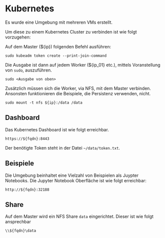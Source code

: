Kubernetes
==========

Es wurde eine Umgebung mit mehreren VMs erstellt.

Um diese zu einem Kubernetes Cluster zu verbinden ist wie folgt vorzugehen:

Auf dem Master (${ip}) folgenden Befehl ausführen:

    sudo kubeadm token create --print-join-command
    
Die Ausgabe ist dann auf jedem Worker (${ip_01} etc.), mittels Voranstellung von `sudo`, auszuführen.    
    
    sudo <Ausgabe von oben>
    
Zusätzlich müssen sich die Worker, via NFS, mit dem Master verbinden. Ansonsten funktionieren die Beispiele, die Persistenz verwenden, nicht.

    sudo mount -t nfs ${ip}:/data /data    
    
Dashboard
---------

Das Kubernetes Dashboard ist wie folgt erreichbar.

    https://${fqdn}:8443
    
Der benötigte Token steht in der Datei `~/data/token.txt`.    

Beispiele
---------

Die Umgebung beinhaltet eine Vielzahl von Beispielen als Juypter Notebooks. Die Jupyter Notebook Oberfläche ist wie folgt erreichbar:

    http://${fqdn}:32188

Share
-----

Auf dem Master wird ein NFS Share `data` eingerichtet. Dieser ist wie folgt ansprechbar

    \\${fqdn}\data
